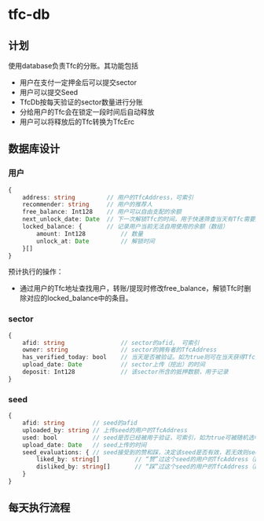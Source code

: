 # tfc-db

## 计划

使用database负责Tfc的分账。其功能包括

* 用户在支付一定押金后可以提交sector
* 用户可以提交Seed
* TfcDb按每天验证的sector数量进行分账
* 分给用户的Tfc会在锁定一段时间后自动释放
* 用户可以将释放后的Tfc转换为TfcErc
  
## 数据库设计

### 用户

```ts
{
    address: string         // 用户的TfcAddress，可索引
    recommender: string     // 用户的推荐人
    free_balance: Int128    // 用户可以自由支配的余额
    next_unlock_date: Date  // 下一次解锁Tfc的时间，用于快速筛查当天有Tfc需要解锁的用户，可索引
    locked_balance: {       // 记录用户当前无法自用使用的余额（数组）
        amount: Int128          // 数量
        unlock_at: Date         // 解锁时间
    }[]
}
```

预计执行的操作：

* 通过用户的Tfc地址查找用户，转账/提现时修改free_balance，解锁Tfc时删除对应的locked_balance中的条目。

### sector

```ts
{
    afid: string                // sector的afid， 可索引
    owner: string               // sector的拥有者的TfcAddress
    has_verified_today: bool    // 当天是否被验证。如为true则可在当天获得Tfc奖励
    upload_date: Date           // sector上传（挖出）的时间
    deposit: Int128             // 该sector所含的抵押数额，用于记录
}
```

### seed

```ts
{
    afid: string        // seed的afid
    uploaded_by: string // 上传seed的用户的TfcAddress
    used: bool          // seed是否已经被用于验证，可索引，如为true可被随机选中进行验证
    upload_date: Date   // seed上传的时间
    seed_evaluations: { // seed接受到的赞和踩，决定该seed是否有效，若无效则seed的上传者可能接受一定惩罚（待定）
        liked_by: string[]          // “赞”过这个seed的用户的TfcAddress（数组）
        disliked_by: string[]       // “踩”过这个seed的用户的TfcAddress（数组）
    }
}
```

## 每天执行流程